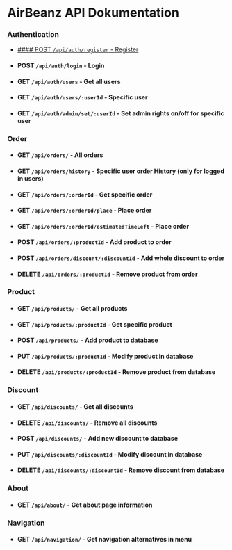 # AirBeanz API Dokumentation

### Authentication
* [#### POST   `/api/auth/register`                       - Register](https://github.com/Jaerker/AirBeanz-API-individual/blob/dev/documentation/authDocumentation.md#post---apiauthregister)
* #### POST   `/api/auth/login`                          - Login
* #### GET    `/api/auth/users`                          - Get all users
* #### GET    `/api/auth/users/:userId`                  - Specific user
* #### GET    `/api/auth/admin/set/:userId`              - Set admin rights on/off for specific user

### Order
* #### GET    `/api/orders/`                             - All orders
* #### GET    `/api/orders/history`                      - Specific user order History (only for logged in users)
* #### GET    `/api/orders/:orderId`                     - Get specific order
* #### GET    `/api/orders/:orderId/place`               - Place order
* #### GET    `/api/orders/:orderId/estimatedTimeLeft`   - Place order
* #### POST   `/api/orders/:productId`                   - Add product to order
* #### POST   `/api/orders/discount/:discountId`         - Add whole discount to order
* #### DELETE `/api/orders/:productId`                   - Remove product from order

### Product
* #### GET    `/api/products/`                           - Get all products
* #### GET    `/api/products/:productId`                 - Get specific product
* #### POST   `/api/products/`                           - Add product to database
* #### PUT    `/api/products/:productId`                 - Modify product in database
* #### DELETE `/api/products/:productId`                 - Remove product from database

### Discount
* #### GET    `/api/discounts/`                          - Get all discounts
* #### DELETE `/api/discounts/`                          - Remove all discounts
* #### POST   `/api/discounts/`                          - Add new discount to database
* #### PUT    `/api/discounts/:discountId`               - Modify discount in database
* #### DELETE `/api/discounts/:discountId`               - Remove discount from database

### About
* #### GET    `/api/about/`                              - Get about page information

### Navigation
* #### GET    `/api/navigation/`                         - Get navigation alternatives in menu

 
